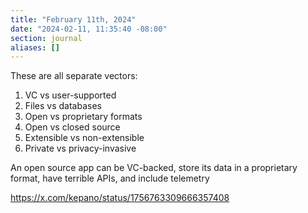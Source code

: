 ```yaml
---
title: "February 11th, 2024"
date: "2024-02-11, 11:35:40 -08:00"
section: journal
aliases: []
---
```

These are all separate vectors:

1. VC vs user-supported
2. Files vs databases
3. Open vs proprietary formats
4. Open vs closed source
5. Extensible vs non-extensible
6. Private vs privacy-invasive

An open source app can be VC-backed, store its data in a proprietary format, have terrible APIs, and include telemetry

https://x.com/kepano/status/1756763309666357408

